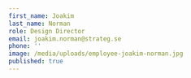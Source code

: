 ```yaml
---
first_name: Joakim
last_name: Norman
role: Design Director
email: joakim.norman@strateg.se
phone: ''
image: /media/uploads/employee-joakim-norman.jpg
published: true
---
```

